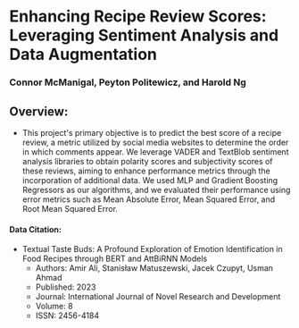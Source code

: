 # Enhancing Recipe Review Scores: Leveraging Sentiment Analysis and Data Augmentation
### Connor McManigal, Peyton Politewicz, and Harold Ng

## Overview:

- This project's primary objective is to predict the best score of a recipe review, a metric utilized by social media websites to determine the order in which comments appear. We leverage VADER and TextBlob sentiment analysis libraries to obtain polarity scores and subjectivity scores of these reviews, aiming to enhance performance metrics through the incorporation of additional data. We used MLP and Gradient Boosting Regressors as our algorithms, and we evaluated their performance using error metrics such as Mean Absolute Error, Mean Squared Error, and Root Mean Squared Error.


#### Data Citation:

- Textual Taste Buds: A Profound Exploration of Emotion Identification in Food Recipes through BERT and AttBiRNN Models
  - Authors: Amir Ali, Stanisław Matuszewski, Jacek Czupyt, Usman Ahmad
  - Published: 2023
  - Journal: International Journal of Novel Research and Development
  - Volume: 8
  - ISSN: 2456-4184
